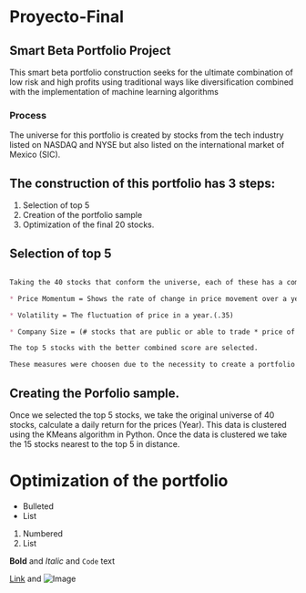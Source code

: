 # Proyecto-Final
## Smart Beta Portfolio Project

This smart beta portfolio construction seeks for the ultimate combination of low risk and high profits using traditional ways like diversification combined with the implementation of machine learning algorithms

### Process

The universe for this portfolio is created by stocks from the tech industry listed on NASDAQ and NYSE but also listed
on the international market of Mexico (SIC).
	 

## The construction of this portfolio has 3 steps:

1. Selection of top 5
2. Creation of the portfolio sample 
3. Optimization of the final 20 stocks.


## Selection of top 5

```markdown

Taking the 40 stocks that conform the universe, each of these has a combined Score of 3 metrics weighted as below:

* Price Momentum = Shows the rate of change in price movement over a year.(.35)

* Volatility = The fluctuation of price in a year.(.35)

* Company Size = (# stocks that are public or able to trade * price of the stock)(.30)

The top 5 stocks with the better combined score are selected.

These measures were choosen due to the necessity to create a portfolio with great returns.

```

## Creating the Porfolio sample.

Once we selected the top 5 stocks, we take the original universe of 40 stocks, calculate a daily return for the prices (Year).
This data is clustered using the KMeans algorithm in Python.
Once the data is clustered we take the 15 stocks nearest to the top 5 in distance.



# Optimization of the portfolio


- Bulleted
- List

1. Numbered
2. List

**Bold** and _Italic_ and `Code` text

[Link](url) and ![Image](src)
```
